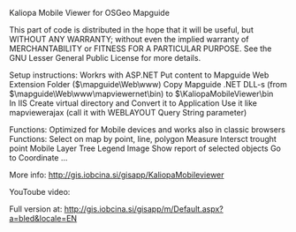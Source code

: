 Kaliopa Mobile Viewer for OSGeo Mapguide
  
This part of code is distributed in the hope that it will be useful,
but WITHOUT ANY WARRANTY; without even the implied warranty of
MERCHANTABILITY or FITNESS FOR A PARTICULAR PURPOSE. See the GNU
Lesser General Public License for more details.


Setup instructions:
  Workrs with ASP.NET
  Put content to Mapguide Web Extension Folder ($\mapguide\Web\www\)
  Copy Mapguide .NET DLL-s (from $\mapguide\Web\www\mapviewernet\bin\) to $\KaliopaMobileViewer\bin\
  In IIS Create virtual directory and Convert it to Application
  Use it like mapviewerajax (call it with WEBLAYOUT Query String parameter)
  
Functions:
  Optimized for Mobile devices and works also in classic browsers
  Functions:
    Select on map by point, line, polygon
    Measure
    Intersct trought point
    Mobile Layer Tree
    Legend Image
    Show report of selected objects
    Go to Coordinate
    ...

More info:
  http://gis.iobcina.si/gisapp/KaliopaMobileviewer

YouToube video:
  

Full version at:
  http://gis.iobcina.si/gisapp/m/Default.aspx?a=bled&locale=EN
